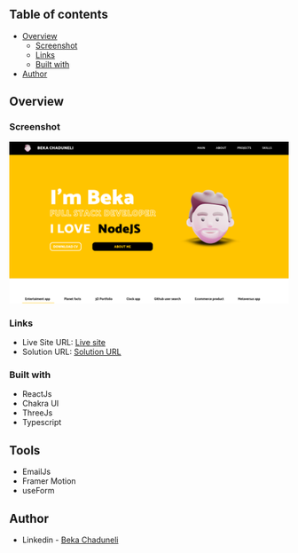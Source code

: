 ## Table of contents

- [Overview](#overview)
  - [Screenshot](#screenshot)
  - [Links](#links)
  - [Built with](#built-with)
- [Author](#author)

## Overview

### Screenshot

![](/preview.png)

### Links

- Live Site URL: [Live site](https://my-portfolio-pink-pi.vercel.app/)
- Solution URL: [Solution URL](https://github.com/bekaChaduneli/my-portfolio)

### Built with

- ReactJs
- Chakra UI
- ThreeJs
- Typescript

## Tools

- EmailJs
- Framer Motion
- useForm

## Author

- Linkedin - [Beka Chaduneli](https://www.linkedin.com/in/beka-chaduneli-28203422b/)
